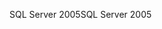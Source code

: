 <span data-ttu-id="c67f3-101">SQL Server 2005</span><span class="sxs-lookup"><span data-stu-id="c67f3-101">SQL Server 2005</span></span>